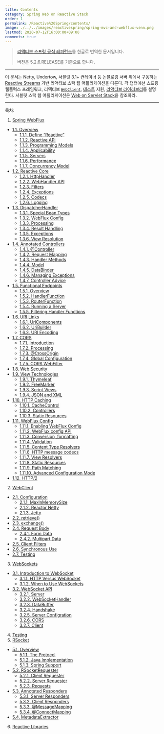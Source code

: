 ```yaml
---
title: Contents
category: Spring Web on Reactive Stack
order: 1
permalink: /Reactive%20Spring/contents/
image: ./../../images/reactivespring/spring-mvc-and-webflux-venn.png
lastmod: 2020-07-12T16:00:00+09:00
comments: true
---
```


> [리액티브 스프링 공식 레퍼런스](https://docs.spring.io/spring/docs/current/spring-framework-reference/web-reactive.html)를 한글로 번역한 문서입니다.
>
> 버전은 5.2.6.RELEASE를 기준으로 합니다.

---

이 문서는 Netty, Undertow, 서블릿 3.1+ 컨테이너 등 논블로킹 서버 위에서 구동하는 
[Reactive Streams](https://www.reactive-streams.org/) 기반
리액티브 스택 웹 어플리케이션을 다룬다.
각 챕터에선 스프링 웹플럭스 프레임워크,
리액티브 [`WebClient`](https://godekdls.github.io/Reactive%20Spring/webclient/),
[테스트](https://godekdls.github.io/Reactive%20Spring/testing/) 지원,
[리액티브 라이러브리](https://godekdls.github.io/Reactive%20Spring/reactivelibraries/)를 설명한다.
서블릿 스택 웹 어플리케이션은 [Web on Servlet Stack](https://docs.spring.io/spring/docs/current/spring-framework-reference/web.html#spring-web)을
참조하라.

---

목차:

1. [Spring WebFlux](https://godekdls.github.io/Reactive%20Spring/springwebflux/)
- [1.1. Overview](https://godekdls.github.io/Reactive%20Spring/springwebflux/#11-overview)
  + [1.1.1. Define “Reactive”](https://godekdls.github.io/Reactive%20Spring/springwebflux/#111-define-reactive)
  + [1.1.2. Reactive API](https://godekdls.github.io/Reactive%20Spring/springwebflux/#112-http2)
  + [1.1.3. Programming Models](https://godekdls.github.io/Reactive%20Spring/springwebflux/#113-programming-models)
  + [1.1.4. Applicability](https://godekdls.github.io/Reactive%20Spring/springwebflux/#114-applicability)
  + [1.1.5. Servers](https://godekdls.github.io/Reactive%20Spring/springwebflux/#115-servers)
  + [1.1.6. Performance](https://godekdls.github.io/Reactive%20Spring/springwebflux/#116-performance)
  + [1.1.7. Concurrency Model](https://godekdls.github.io/Reactive%20Spring/springwebflux/#117-concurrency-model)
- [1.2. Reactive Core](https://godekdls.github.io/Reactive%20Spring/springwebflux/#12-reactive-core)
  + [1.2.1. HttpHandler](https://godekdls.github.io/Reactive%20Spring/springwebflux/#121-httphandler)
  + [1.2.2. WebHandler API](https://godekdls.github.io/Reactive%20Spring/springwebflux/#122-webhandler-api)
  + [1.2.3. Filters](https://godekdls.github.io/Reactive%20Spring/springwebflux/#123-filters)
  + [1.2.4. Exceptions](https://godekdls.github.io/Reactive%20Spring/springwebflux/#124-exceptions)
  + [1.2.5. Codecs](https://godekdls.github.io/Reactive%20Spring/springwebflux/#125-codecs)
  + [1.2.6. Logging](https://godekdls.github.io/Reactive%20Spring/springwebflux/#126-logging)
- [1.3. DispatcherHandler](https://godekdls.github.io/Reactive%20Spring/springwebflux/#13-dispatcherhandler)
  + [1.3.1. Special Bean Types](https://godekdls.github.io/Reactive%20Spring/springwebflux/#131-special-bean-types)
  + [1.3.2. WebFlux Config](https://godekdls.github.io/Reactive%20Spring/springwebflux/#132-webflux-config)
  + [1.3.3. Processing](https://godekdls.github.io/Reactive%20Spring/springwebflux/#133-processing)
  + [1.3.4. Result Handling](https://godekdls.github.io/Reactive%20Spring/springwebflux/#134-result-handling)
  + [1.3.5. Exceptions](https://godekdls.github.io/Reactive%20Spring/springwebflux/#135-exceptions)
  + [1.3.6. View Resolution](https://godekdls.github.io/Reactive%20Spring/springwebflux/#136-view-resolution)
- [1.4. Annotated Controllers](https://godekdls.github.io/Reactive%20Spring/springwebflux/#14-annotated-controllers)
  + [1.4.1. @Controller](https://godekdls.github.io/Reactive%20Spring/springwebflux/#141-controller)
  + [1.4.2. Request Mapping](https://godekdls.github.io/Reactive%20Spring/springwebflux/#142-request-mapping)
  + [1.4.3. Handler Methods](https://godekdls.github.io/Reactive%20Spring/springwebflux/#143-handler-methods)
  + [1.4.4. Model](https://godekdls.github.io/Reactive%20Spring/springwebflux/#144-model)
  + [1.4.5. DataBinder](https://godekdls.github.io/Reactive%20Spring/springwebflux/#145-databinder)
  + [1.4.6. Managing Exceptions](https://godekdls.github.io/Reactive%20Spring/springwebflux/#146-managing-exceptions)
  + [1.4.7. Controller Advice](https://godekdls.github.io/Reactive%20Spring/springwebflux/#147-controller-advice)
- [1.5. Functional Endpoints](https://godekdls.github.io/Reactive%20Spring/springwebflux2/#15-functional-endpoints)
  + [1.5.1. Overview](https://godekdls.github.io/Reactive%20Spring/springwebflux2/#151-overview)
  + [1.5.2. HandlerFunction](https://godekdls.github.io/Reactive%20Spring/springwebflux2/#152-handlerfunction)
  + [1.5.3. RouterFunction](https://godekdls.github.io/Reactive%20Spring/springwebflux2/#153-routerfunction)
  + [1.5.4. Running a Server](https://godekdls.github.io/Reactive%20Spring/springwebflux2/#154-running-a-server)
  + [1.5.5. Filtering Handler Functions](https://godekdls.github.io/Reactive%20Spring/springwebflux2/#155-filtering-handler-functions)
- [1.6. URI Links](https://godekdls.github.io/Reactive%20Spring/springwebflux2/#16-uri-links)
  + [1.6.1. UriComponents](https://godekdls.github.io/Reactive%20Spring/springwebflux2/#161-uricomponents)
  + [1.6.2. UriBuilder](https://godekdls.github.io/Reactive%20Spring/springwebflux2/#162-uribuilder)
  + [1.6.3. URI Encoding](https://godekdls.github.io/Reactive%20Spring/springwebflux2/#163-uri-encoding)
- [1.7. CORS](https://godekdls.github.io/Reactive%20Spring/springwebflux2/#17-cors)
  + [1.7.1. Introduction](https://godekdls.github.io/Reactive%20Spring/springwebflux2/#171-introduction)
  + [1.7.2. Processing](https://godekdls.github.io/Reactive%20Spring/springwebflux2/#172-processing)
  + [1.7.3. @CrossOrigin](https://godekdls.github.io/Reactive%20Spring/springwebflux2/#173-crossorigin)
  + [1.7.4. Global Configuration](https://godekdls.github.io/Reactive%20Spring/springwebflux2/#174-global-configuration)
  + [1.7.5. CORS WebFilter](https://godekdls.github.io/Reactive%20Spring/springwebflux2/#175-cors-webfilter)
- [1.8. Web Security](https://godekdls.github.io/Reactive%20Spring/springwebflux2/#18-web-security)
- [1.9. View Technologies](https://godekdls.github.io/Reactive%20Spring/springwebflux2/#19-view-technologies)
  + [1.9.1. Thymeleaf](https://godekdls.github.io/Reactive%20Spring/springwebflux2/#191-thymeleaf)
  + [1.9.2. FreeMarker](https://godekdls.github.io/Reactive%20Spring/springwebflux2/#192-freemarker)
  + [1.9.3. Script Views](https://godekdls.github.io/Reactive%20Spring/springwebflux2/#193-script-views)
  + [1.9.4. JSON and XML](https://godekdls.github.io/Reactive%20Spring/springwebflux2/#194-json-and-xml)
- [1.10. HTTP Caching](https://godekdls.github.io/Reactive%20Spring/springwebflux2/#110-http-caching)
  + [1.10.1. CacheControl](https://godekdls.github.io/Reactive%20Spring/springwebflux2/#1101-cachecontrol)
  + [1.10.2. Controllers](https://godekdls.github.io/Reactive%20Spring/springwebflux2/#1102-controllers)
  + [1.10.3. Static Resources](https://godekdls.github.io/Reactive%20Spring/springwebflux2/#1103-static-resources)
- [1.11. WebFlux Config](https://godekdls.github.io/Reactive%20Spring/springwebflux2/#111-webflux-config)
  + [1.11.1. Enabling WebFlux Config](https://godekdls.github.io/Reactive%20Spring/springwebflux2/#1111-enabling-webflux-config)
  + [1.11.2. WebFlux config API](https://godekdls.github.io/Reactive%20Spring/springwebflux2/#1112-webflux-config-api)
  + [1.11.3. Conversion, formatting](https://godekdls.github.io/Reactive%20Spring/springwebflux2/#1113-conversion-formatting)
  + [1.11.4. Validation](https://godekdls.github.io/Reactive%20Spring/springwebflux2/#1114-validation)
  + [1.11.5. Content Type Resolvers](https://godekdls.github.io/Reactive%20Spring/springwebflux2/#1115-content-type-resolvers)
  + [1.11.6. HTTP message codecs](https://godekdls.github.io/Reactive%20Spring/springwebflux2/#1116-http-message-codecs)
  + [1.11.7. View Resolvers](https://godekdls.github.io/Reactive%20Spring/springwebflux2/#1117-view-resolvers)
  + [1.11.8. Static Resources](https://godekdls.github.io/Reactive%20Spring/springwebflux2/#1118-static-resources)
  + [1.11.9. Path Matching](https://godekdls.github.io/Reactive%20Spring/springwebflux2/#1119-path-matching)
  + [1.11.10. Advanced Configuration Mode](https://godekdls.github.io/Reactive%20Spring/springwebflux2/#11110-advanced-configuration-mode)
- [1.12. HTTP/2](https://godekdls.github.io/Reactive%20Spring/springwebflux2/#112-http2)
2. [WebClient](https://godekdls.github.io/Reactive%20Spring/webclient/)
- [2.1. Configuration](https://godekdls.github.io/Reactive%20Spring/webclient/#21-configuration)
  + [2.1.1. MaxInMemorySize](https://godekdls.github.io/Reactive%20Spring/webclient/#211-maxinmemorysize)
  + [2.1.2. Reactor Netty](https://godekdls.github.io/Reactive%20Spring/webclient/#212-reactor-netty)
  + [2.1.3. Jetty](https://godekdls.github.io/Reactive%20Spring/webclient/#213-jetty)
- [2.2. retrieve()](https://godekdls.github.io/Reactive%20Spring/webclient/#22-retrieve)
- [2.3. exchange()](https://godekdls.github.io/Reactive%20Spring/webclient/#23-exchange)
- [2.4. Request Body](https://godekdls.github.io/Reactive%20Spring/webclient/#24-request-body)
  + [2.4.1. Form Data](https://godekdls.github.io/Reactive%20Spring/webclient/#241-form-data)
  + [2.4.2. Multipart Data](https://godekdls.github.io/Reactive%20Spring/webclient/#242-multipart-data)
- [2.5. Client Filters](https://godekdls.github.io/Reactive%20Spring/webclient/#25-client-filters)
- [2.6. Synchronous Use](https://godekdls.github.io/Reactive%20Spring/webclient/#26-synchronous-use)
- [2.7. Testing](https://godekdls.github.io/Reactive%20Spring/webclient/#27-testing)
3. [WebSockets](https://godekdls.github.io/Reactive%20Spring/websockets/)
- [3.1. Introduction to WebSocket](https://godekdls.github.io/Reactive%20Spring/websockets/#31-Introduction-to-websocket)
  + [3.1.1. HTTP Versus WebSocket](https://godekdls.github.io/Reactive%20Spring/websockets/#311-http-versus-websocket)
  + [3.1.2. When to Use WebSockets](https://godekdls.github.io/Reactive%20Spring/websockets/#312-when-to-use-websockets)
- [3.2. WebSocket API](https://godekdls.github.io/Reactive%20Spring/websockets/#32-websocket-api)
  + [3.2.1. Server](https://godekdls.github.io/Reactive%20Spring/websockets/#321-server)
  + [3.2.2. WebSocketHandler](https://godekdls.github.io/Reactive%20Spring/websockets/#322-websockethandler)
  + [3.2.3. DataBuffer](https://godekdls.github.io/Reactive%20Spring/websockets/#323-databuffer)
  + [3.2.4. Handshake](https://godekdls.github.io/Reactive%20Spring/websockets/#324-handshake)
  + [3.2.5. Server Configration](https://godekdls.github.io/Reactive%20Spring/websockets/#325-server-configration)
  + [3.2.6. CORS](https://godekdls.github.io/Reactive%20Spring/websockets/#326-cors)
  + [3.2.7. Client](https://godekdls.github.io/Reactive%20Spring/websockets/#327-client)
4. [Testing](https://godekdls.github.io/Reactive%20Spring/testing/)
5. [RSocket](https://godekdls.github.io/Reactive%20Spring/rsocket/)
- [5.1. Overview](https://godekdls.github.io/Reactive%20Spring/rsocket/#51-overview)
  + [5.1.1. The Protocol](https://godekdls.github.io/Reactive%20Spring/rsocket/#511-the-protocol)
  + [5.1.2. Java Implementation](https://godekdls.github.io/Reactive%20Spring/rsocket/#512-java-implementation)
  + [5.1.3. Spring Support](https://godekdls.github.io/Reactive%20Spring/rsocket/#513-spring-support)
- [5.2. RSocketRequester](https://godekdls.github.io/Reactive%20Spring/rsocket/#52-rsocketrequester)
  + [5.2.1. Client Requester](https://godekdls.github.io/Reactive%20Spring/rsocket/#521-client-requester)
  + [5.2.2. Server Requester](https://godekdls.github.io/Reactive%20Spring/rsocket/#522-server-requester)
  + [5.2.3. Requests](https://godekdls.github.io/Reactive%20Spring/rsocket/#523-requests)
- [5.3. Annotated Responders](https://godekdls.github.io/Reactive%20Spring/rsocket/#53-annotated-responders)
  + [5.3.1. Server Responders](https://godekdls.github.io/Reactive%20Spring/rsocket/#531-server-responders)
  + [5.3.2. Client Responders](https://godekdls.github.io/Reactive%20Spring/rsocket/#532-client-responders)
  + [5.3.3. @MessageMapping](https://godekdls.github.io/Reactive%20Spring/rsocket/#533-messagemapping)
  + [5.3.4. @ConnectMapping](https://godekdls.github.io/Reactive%20Spring/rsocket/#534-connectmapping)
- [5.4. MetadataExtractor](https://godekdls.github.io/Reactive%20Spring/rsocket/#54-metadataextractor)
6. [Reactive Libraries](https://godekdls.github.io/Reactive%20Spring/reactivelibraries/)
